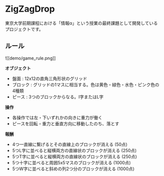 # ZigZagDrop

東京大学前期課程における「情報α」という授業の最終課題として開発しているプロジェクトです。

## ルール

![[demo/game_rule.png]]

**オブジェクト**

- 盤面 : 12x12の直角三角形状のグリッド
- ブロック : グリッドの1マスに相当する。色は黄色・緑色・水色・ピンク色の4種類
- ピース : 3つのブロックからなる。I字またはL字

**操作**

- 各操作では左・下いずれかの向きに重力が働く
- ピースを回転・重力と垂直方向に移動したのち、落とす

**報酬**

- 4つ一直線に繋げるとその直線上のブロックが消える (50点)
- 5つL字に並べると縦横両方の直線状のブロックが消える (250点)
- 5つT字に並べると縦横両方の直線状のブロックが消える (250点)
- 5つ十字に並べると周囲5x5マスのブロックが消える (1000点)
- 5つW字に並べると斜めの列2つ分のブロックが消える (1000点)
